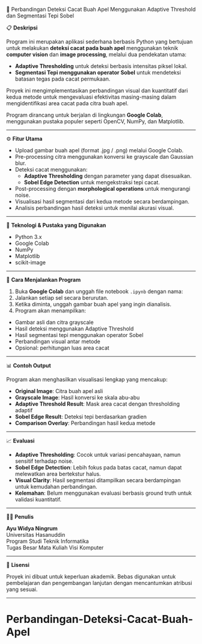 🍎 Perbandingan Deteksi Cacat Buah Apel Menggunakan Adaptive Threshold dan Segmentasi Tepi Sobel

📋 **Deskripsi**

Program ini merupakan aplikasi sederhana berbasis Python yang bertujuan untuk melakukan **deteksi cacat pada buah apel** menggunakan teknik **computer vision** dan **image processing**, melalui dua pendekatan utama:

- **Adaptive Thresholding** untuk deteksi berbasis intensitas piksel lokal.
- **Segmentasi Tepi menggunakan operator Sobel** untuk mendeteksi batasan tegas pada cacat permukaan.

Proyek ini mengimplementasikan perbandingan visual dan kuantitatif dari kedua metode untuk mengevaluasi efektivitas masing-masing dalam mengidentifikasi area cacat pada citra buah apel.

Program dirancang untuk berjalan di lingkungan **Google Colab**, menggunakan pustaka populer seperti OpenCV, NumPy, dan Matplotlib.

---

⚙️ **Fitur Utama**

- Upload gambar buah apel (format .jpg / .png) melalui Google Colab.
- Pre-processing citra menggunakan konversi ke grayscale dan Gaussian blur.
- Deteksi cacat menggunakan:
  - **Adaptive Thresholding** dengan parameter yang dapat disesuaikan.
  - **Sobel Edge Detection** untuk mengekstraksi tepi cacat.
- Post-processing dengan **morphological operations** untuk mengurangi noise.
- Visualisasi hasil segmentasi dari kedua metode secara berdampingan.
- Analisis perbandingan hasil deteksi untuk menilai akurasi visual.

---

🔧 **Teknologi & Pustaka yang Digunakan**

- Python 3.x  
- Google Colab  
- NumPy  
- Matplotlib  
- scikit-image

---

🚀 **Cara Menjalankan Program**

1. Buka **Google Colab** dan unggah file notebook `.ipynb` dengan nama:
2. Jalankan setiap sel secara berurutan.
3. Ketika diminta, unggah gambar buah apel yang ingin dianalisis.
4. Program akan menampilkan:
- Gambar asli dan citra grayscale
- Hasil deteksi menggunakan Adaptive Threshold
- Hasil segmentasi tepi menggunakan operator Sobel
- Perbandingan visual antar metode
- Opsional: perhitungan luas area cacat

---

📊 **Contoh Output**

Program akan menghasilkan visualisasi lengkap yang mencakup:

- **Original Image**: Citra buah apel asli
- **Grayscale Image**: Hasil konversi ke skala abu-abu
- **Adaptive Threshold Result**: Mask area cacat dengan thresholding adaptif
- **Sobel Edge Result**: Deteksi tepi berdasarkan gradien
- **Comparison Overlay**: Perbandingan hasil kedua metode

---

📈 **Evaluasi**

- **Adaptive Thresholding**: Cocok untuk variasi pencahayaan, namun sensitif terhadap noise.
- **Sobel Edge Detection**: Lebih fokus pada batas cacat, namun dapat melewatkan area bertekstur halus.
- **Visual Clarity**: Hasil segmentasi ditampilkan secara berdampingan untuk kemudahan perbandingan.
- **Kelemahan**: Belum menggunakan evaluasi berbasis ground truth untuk validasi kuantitatif.

---

👨‍🎓 **Penulis**

**Ayu Widya Ningrum**  
Universitas Hasanuddin  
Program Studi Teknik Informatika  
Tugas Besar Mata Kuliah Visi Komputer

---

📄 **Lisensi**

Proyek ini dibuat untuk keperluan akademik. Bebas digunakan untuk pembelajaran dan pengembangan lanjutan dengan mencantumkan atribusi yang sesuai.

---
# Perbandingan-Deteksi-Cacat-Buah-Apel
